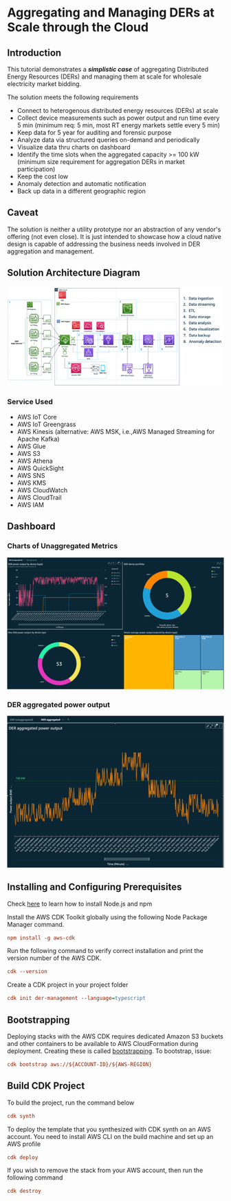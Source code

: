 # Aggregating and Managing DERs at Scale through the Cloud

## Introduction
This tutorial demonstrates a ***simplistic case*** of aggregating Distributed Energy Resources (DERs) and managing them at scale for wholesale electricity market bidding.

The solution meets the following requirements
* Connect to heterogenous distributed energy resources (DERs) at scale
* Collect device measurements such as power output and run time every 5 min (minimum req: 5 min, most RT energy markets settle every 5 min)
* Keep data for 5 year for auditing and forensic purpose
* Analyze data via structured queries on-demand and periodically
* Visualize data thru charts on dashboard
* Identify the time slots when the aggregated capacity >= 100 kW (minimum size requirement for aggregation DERs in market participation)
* Keep the cost low
* Anomaly detection and automatic notification
* Back up data in a different geographic region

## Caveat
The solution is neither a utility prototype nor an abstraction of any vendor's offering (not even close). It is just intended to showcase how a cloud native design is capable of addressing the business needs involved in DER aggregation and management.

## Solution Architecture Diagram
![solution arch diagram](docs/managing_ders_at_scale_soln_arch.png?raw=true "Solution Architecture for Cloud-based DER Aggregation and Management")
### Service Used
* AWS IoT Core
* AWS IoT Greengrass
* AWS Kinesis (alternative: AWS MSK, i.e.,AWS Managed Streaming for Apache Kafka)
* AWS Glue
* AWS S3
* AWS Athena
* AWS QuickSight
* AWS SNS
* AWS KMS
* AWS CloudWatch
* AWS CloudTrail
* AWS IAM

## Dashboard
### Charts of Unaggregated Metrics
![der unaggregated](docs/DER_unaggregated.png?raw=true "Charts of Unaggregated metrics")

### DER aggregated power output
![der aggregated](docs/DER_aggregated.png?raw=true "DER aggregated power output")


##  Installing and Configuring Prerequisites
Check [here](https://github.com/nvm-sh/nvm) to learn how to install Node.js and npm

Install the AWS CDK Toolkit globally using the following Node Package Manager command.
```ini
npm install -g aws-cdk
```
Run the following command to verify correct installation and print the version number of the AWS CDK.
```ini
cdk --version
```
Create a CDK project in your project folder
```ini
cdk init der-management --language=typescript
```

## Bootstrapping
Deploying stacks with the AWS CDK requires dedicated Amazon S3 buckets and other containers to be available to AWS CloudFormation during deployment. Creating these is called [bootstrapping](https://docs.aws.amazon.com/cdk/v2/guide/bootstrapping.html). To bootstrap, issue:
```ini
cdk bootstrap aws://${ACCOUNT-ID}/${AWS-REGION}
```

## Build CDK Project
To build the project, run the command below
```ini
cdk synth
```
To deploy the template that you synthesized with CDK synth on an AWS account. You need to install AWS CLI on the build machine and set up an AWS profile
```ini
cdk deploy
```

If you wish to remove the stack from your AWS account, then run the following command
```ini
cdk destroy
```